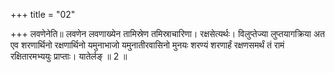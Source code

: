 +++
title = "02"

+++
लवणेनेति॥ लवणेन लवणाख्येन तामिस्रेण तमिस्राचारिणा। रक्षसेत्यर्थः। विलुप्तेज्या लुप्तयागक्रिया अत एव शरणार्थिनो रक्षणार्थिनो यमुनाभाजो यमुनातीरवासिनो मुनयः शरण्यं शरणार्हं रक्षणसमर्थं तं रामं रक्षितारमभ्ययुः प्राप्ताः। यातेर्लङ् ॥ 2 ॥